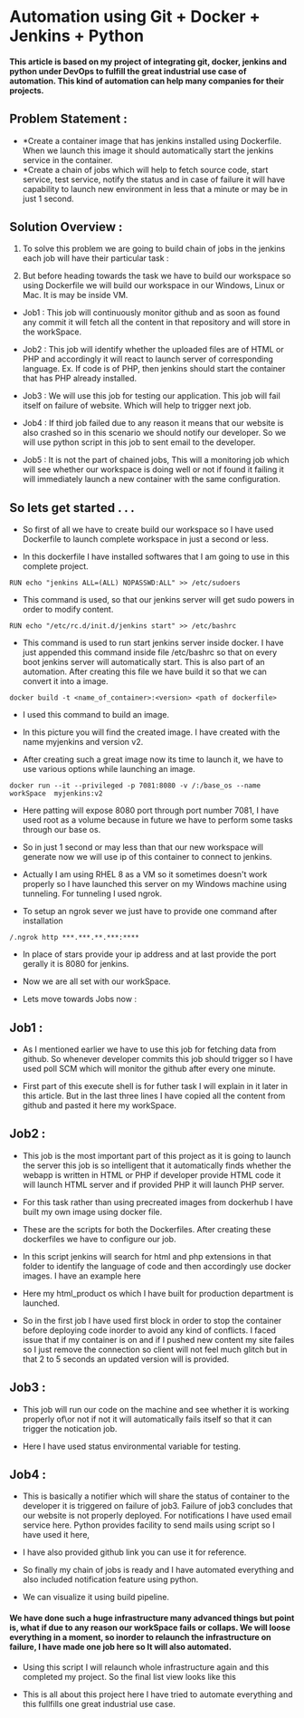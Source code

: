 # Automation using Git + Docker + Jenkins + Python

#### This article is based on my project of integrating git, docker, jenkins and python under DevOps to fulfill the great industrial use case of automation. This kind of automation can help many companies for their projects.


## Problem Statement :

* *Create a container image that has jenkins installed using Dockerfile. When we launch this image it should automatically start the jenkins service in the container.
* *Create a chain of jobs which will help to fetch source code, start service, test service, notify the status and in case of failure it will have capability to launch new environment in less that a minute or may be in just 1 second.

## Solution Overview :

1. To solve this problem we are going to build chain of jobs in the jenkins each job will have their particular task :

2. But before heading towards the task we have to build our workspace so using Dockerfile we will build our workspace in our Windows, Linux or Mac. It is may be inside VM.

* Job1 : This job will continuously monitor github and as soon as found any commit it will fetch all the content in that repository and will store in the workSpace.

* Job2 : This job will identify whether the uploaded files are of HTML or PHP and accordingly it will react to launch server of corresponding language. Ex. If code is of PHP, then jenkins should start the container that has PHP already installed.

* Job3 : We will use this job for testing our application. This job will fail itself on failure of website. Which will help to trigger next job.

* Job4 : If third job failed due to any reason it means that our website is also crashed so in this scenario we should notify our developer. So we will use python script in this job to sent email to the developer.

* Job5 : It is not the part of chained jobs, This will a monitoring job which will see whether our workspace is doing well or not if found it failing it will immediately launch a new container with the same configuration.

## So lets get started . . .

* So first of all we have to create build our workspace so I have used Dockerfile to launch complete workspace in just a second or less.

* In this dockerfile I have installed softwares that I am going to use in this complete project.

 `RUN echo "jenkins ALL=(ALL) NOPASSWD:ALL" >> /etc/sudoers`

* This command is used, so that our jenkins server will get sudo powers in order to modify content.

`RUN echo "/etc/rc.d/init.d/jenkins start" >> /etc/bashrc`

* This command is used to run start jenkins server inside docker. I have just appended this command inside file /etc/bashrc so that on every boot jenkins server will automatically start. This is also part of an automation. After creating this file we have build it so that we can convert it into a image.

`docker build -t <name_of_container>:<version> <path of dockerfile>`

* I used this command to build an image.

* In this picture you will find the created image. I have created with the name myjenkins and version v2.

* After creating such a great image now its time to launch it, we have to use various options while launching an image.

`docker run --it
           --privileged
           -p 7081:8080
           -v /:/base_os
           --name workSpace 
            myjenkins:v2`

* Here patting will expose 8080 port through port number 7081, I have used root as a volume because in future we have to perform some tasks through our base os.

* So in just 1 second or may less than that our new workspace will generate now we will use ip of this container to connect to jenkins.

* Actually I am using RHEL 8 as a VM so it sometimes doesn't work properly so I have launched this server on my Windows machine using tunneling. For tunneling I used ngrok.

* To setup an ngrok sever we just have to provide one command after installation

`/.ngrok http ***.***.**.***:****`

* In place of stars provide your ip address and at last provide the port gerally it is 8080 for jenkins.

* Now we are all set with our workSpace.

* Lets move towards Jobs now :

## Job1 :

* As I mentioned earlier we have to use this job for fetching data from github. So whenever developer commits this job should trigger so I have used poll SCM which will monitor the github after every one minute.

* First part of this execute shell is for futher task I will explain in it later in this article. But in the last three lines I have copied all the content from github and pasted it here my workSpace.

## Job2 : 

* This job is the most important part of this project as it is going to launch the server this job is so intelligent that it automatically finds whether the webapp is written in HTML or PHP if developer provide HTML code it will launch HTML server and if provided PHP it will launch PHP server.

* For this task rather than using precreated images from dockerhub I have built my own image using docker file.

* These are the scripts for both the Dockerfiles. After creating these dockerfiles we have to configure our job.

* In this script jenkins will search for html and php extensions in that folder to identify the language of code and then accordingly use docker images. I have an example here

* Here my html_product os which I have built for production department is launched.

* So in the first job I have used first block in order to stop the container before deploying code inorder to avoid any kind of conflicts. I faced issue that if my container is on and if I pushed new content my site failes so I just remove the connection so client will not feel much glitch but in that 2 to 5 seconds an updated version will is provided.

## Job3 :

* This job will run our code on the machine and see whether it is working properly of\or not if not it will automatically fails itself so that it can trigger the notication job.

* Here I have used status environmental variable for testing.

## Job4 :

* This is basically a notifier which will share the status of container to the developer it is triggered on failure of job3. Failure of job3 concludes that our website is not properly deployed. For notifications I have used email service here. Python provides facility to send mails using script so I have used it here,

* I have also provided github link you can use it for reference.

* So finally my chain of jobs is ready and I have automated everything and also included notification feature using python.

* We can visualize it using build pipeline.


#### We have done such a huge infrastructure many advanced things but point is, what if due to any reason our workSpace fails or collaps. We will loose everything in a moment, so inorder to relaunch the infrastructure on failure, I have made one job here so It will also automated.


* Using this script I will relaunch whole infrastructure again and this completed my project. So the final list view looks like this

* This is all about this project here I have tried to automate everything and this fullfills one great industrial use case.
